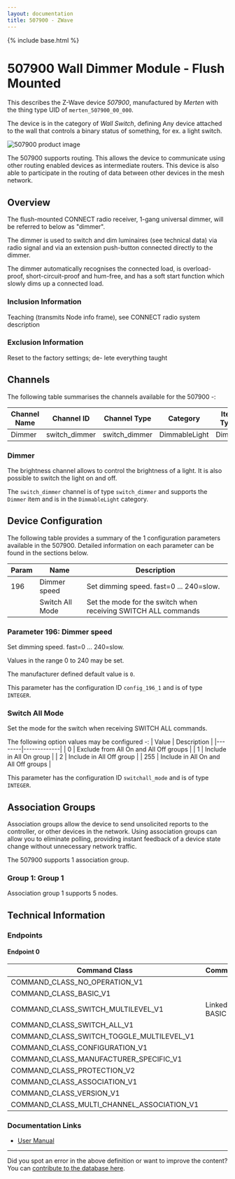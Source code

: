 ```yaml
---
layout: documentation
title: 507900 - ZWave
---
```


{% include base.html %}

# 507900 Wall Dimmer Module - Flush Mounted
This describes the Z-Wave device *507900*, manufactured by *Merten* with the thing type UID of ```merten_507900_00_000```.

The device is in the category of *Wall Switch*, defining Any device attached to the wall that controls a binary status of something, for ex. a light switch.

![507900 product image](https://www.cd-jackson.com/zwave_device_uploads/446/446_default.jpg)


The 507900 supports routing. This allows the device to communicate using other routing enabled devices as intermediate routers.  This device is also able to participate in the routing of data between other devices in the mesh network.

## Overview

The flush-mounted CONNECT radio receiver, 1-gang universal dimmer, will be referred to below as "dimmer".

The dimmer is used to switch and dim luminaires (see technical data) via radio signal and via an extension push-button connected directly to the dimmer.

The dimmer automatically recognises the connected load, is overload-proof, short-circuit-proof and hum-free, and has a soft start function which slowly dims up a connected load.

### Inclusion Information

Teaching (transmits Node info frame), see CONNECT radio system description

### Exclusion Information

Reset to the factory settings; de- lete everything taught

## Channels

The following table summarises the channels available for the 507900 -:

| Channel Name | Channel ID | Channel Type | Category | Item Type |
|--------------|------------|--------------|----------|-----------|
| Dimmer | switch_dimmer | switch_dimmer | DimmableLight | Dimmer | 

### Dimmer
The brightness channel allows to control the brightness of a light.
            It is also possible to switch the light on and off.

The ```switch_dimmer``` channel is of type ```switch_dimmer``` and supports the ```Dimmer``` item and is in the ```DimmableLight``` category.



## Device Configuration

The following table provides a summary of the 1 configuration parameters available in the 507900.
Detailed information on each parameter can be found in the sections below.

| Param | Name  | Description |
|-------|-------|-------------|
| 196 |  Dimmer speed | Set dimming speed. fast=0 ... 240=slow. |
|  | Switch All Mode | Set the mode for the switch when receiving SWITCH ALL commands |

### Parameter 196:  Dimmer speed

Set dimming speed. fast=0 ... 240=slow.

Values in the range 0 to 240 may be set.

The manufacturer defined default value is ```0```.

This parameter has the configuration ID ```config_196_1``` and is of type ```INTEGER```.

### Switch All Mode

Set the mode for the switch when receiving SWITCH ALL commands.

The following option values may be configured -:
| Value  | Description |
|--------|-------------|
| 0 | Exclude from All On and All Off groups |
| 1 | Include in All On group |
| 2 | Include in All Off group |
| 255 | Include in All On and All Off groups |

This parameter has the configuration ID ```switchall_mode``` and is of type ```INTEGER```.


## Association Groups

Association groups allow the device to send unsolicited reports to the controller, or other devices in the network. Using association groups can allow you to eliminate polling, providing instant feedback of a device state change without unnecessary network traffic.

The 507900 supports 1 association group.

### Group 1: Group 1


Association group 1 supports 5 nodes.

## Technical Information

### Endpoints

#### Endpoint 0

| Command Class | Comment |
|---------------|---------|
| COMMAND_CLASS_NO_OPERATION_V1| |
| COMMAND_CLASS_BASIC_V1| |
| COMMAND_CLASS_SWITCH_MULTILEVEL_V1| Linked to BASIC|
| COMMAND_CLASS_SWITCH_ALL_V1| |
| COMMAND_CLASS_SWITCH_TOGGLE_MULTILEVEL_V1| |
| COMMAND_CLASS_CONFIGURATION_V1| |
| COMMAND_CLASS_MANUFACTURER_SPECIFIC_V1| |
| COMMAND_CLASS_PROTECTION_V2| |
| COMMAND_CLASS_ASSOCIATION_V1| |
| COMMAND_CLASS_VERSION_V1| |
| COMMAND_CLASS_MULTI_CHANNEL_ASSOCIATION_V1| |

### Documentation Links

* [User Manual](https://www.cd-jackson.com/zwave_device_uploads/446/MEG507900.pdf)

---

Did you spot an error in the above definition or want to improve the content?
You can [contribute to the database here](http://www.cd-jackson.com/index.php/zwave/zwave-device-database/zwave-device-list/devicesummary/446).
